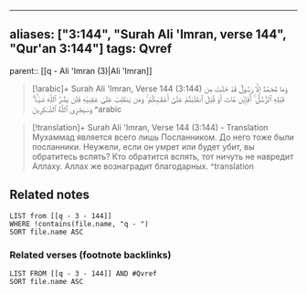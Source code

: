 
---
aliases: ["3:144", "Surah Ali 'Imran, verse 144", "Qur'an 3:144"]
tags: Qvref
---

parent:: [[q - Ali 'Imran (3)|Ali 'Imran]]

> [!arabic]+ Surah Ali 'Imran, Verse 144 (3:144)
> <span class="quran-arabic">وَمَا مُحَمَّدٌ إِلَّا رَسُولٌ قَدْ خَلَتْ مِن قَبْلِهِ ٱلرُّسُلُ ۚ أَفَإِي۟ن مَّاتَ أَوْ قُتِلَ ٱنقَلَبْتُمْ عَلَىٰٓ أَعْقَـٰبِكُمْ ۚ وَمَن يَنقَلِبْ عَلَىٰ عَقِبَيْهِ فَلَن يَضُرَّ ٱللَّهَ شَيْـًٔا ۗ وَسَيَجْزِى ٱللَّهُ ٱلشَّـٰكِرِينَ</span>
^arabic

> [!translation]+ Surah Ali 'Imran, Verse 144 (3:144) - Translation
> Мухаммад является всего лишь Посланником. До него тоже были посланники. Неужели, если он умрет или будет убит, вы обратитесь вспять? Кто обратится вспять, тот ничуть не навредит Аллаху. Аллах же вознаградит благодарных.
^translation



## Related notes
```dataview
LIST from [[q - 3 - 144]]
WHERE !contains(file.name, "q - ")
SORT file.name ASC
```

### Related verses (footnote backlinks)
```dataview
LIST FROM [[q - 3 - 144]] AND #Qvref
SORT file.name ASC
```

